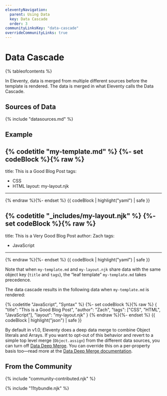 ```yaml
---
eleventyNavigation:
  parent: Using Data
  key: Data Cascade
  order: 3
communityLinksKey: "data-cascade"
overrideCommunityLinks: true
---
```


# Data Cascade

{% tableofcontents %}

In Eleventy, data is merged from multiple different sources before the template is rendered. The data is merged in what Eleventy calls the Data Cascade.

## Sources of Data

{% include "datasources.md" %}

## Example

{% codetitle "my-template.md" %}
{%- set codeBlock %}{% raw %}
---
title: This is a Good Blog Post
tags:
  - CSS
  - HTML
layout: my-layout.njk
---
{% endraw %}{%- endset %}
{{ codeBlock | highlight("yaml") | safe }}

{% codetitle "_includes/my-layout.njk" %}
{%- set codeBlock %}{% raw %}
---
title: This is a Very Good Blog Post
author: Zach
tags:
  - JavaScript
---
{% endraw %}{%- endset %}
{{ codeBlock | highlight("yaml") | safe }}

Note that when `my-template.md` and `my-layout.njk` share data with the same object key (`title` and `tags`), the “leaf template” `my-template.md` takes precedence.

The data cascade results in the following data when `my-template.md` is rendered:

{% codetitle "JavaScript", "Syntax" %}
{%- set codeBlock %}{% raw %}
{
	"title": "This is a Good Blog Post",
	"author": "Zach",
	"tags": ["CSS", "HTML", "JavaScript"],
	"layout": "my-layout.njk"
}
{% endraw %}{%- endset %}
{{ codeBlock | highlight("json") | safe }}

By default in v1.0, Eleventy does a deep data merge to combine Object literals and Arrays. If you want to opt-out of this behavior and revert to a simple top level merge (`Object.assign`) from the different data sources, you can turn off [Data Deep Merge](/docs/data-deep-merge/). You can override this on a per-property basis too—read more at the [Data Deep Merge documentation](/docs/data-deep-merge/).

## From the Community

{% include "community-contributed.njk" %}

{% include "11tybundle.njk" %}
